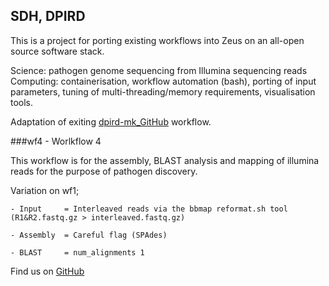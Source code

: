 ## SDH, DPIRD

This is a project for porting existing workflows into Zeus on an all-open source software stack.

Science: pathogen genome sequencing from Illumina sequencing reads
Computing: containerisation, workflow automation (bash), porting of input parameters, tuning of multi-threading/memory 
requirements, visualisation tools.

Adaptation of exiting [dpird-mk_GitHub](https://github.com/PawseySC/dpird-mk) workflow.


###wf4 - Worlkflow 4 

This workflow is for the assembly, BLAST analysis and mapping of illumina reads for the purpose of pathogen discovery. 

Variation on wf1;
	
	- Input		= Interleaved reads via the bbmap reformat.sh tool (R1&R2.fastq.gz > interleaved.fastq.gz)
	
	- Assembly 	= Careful flag (SPAdes)
	
	- BLAST		= num_alignments 1   

Find us on [GitHub](https://github.com/sdhair/dpird-wf/)
